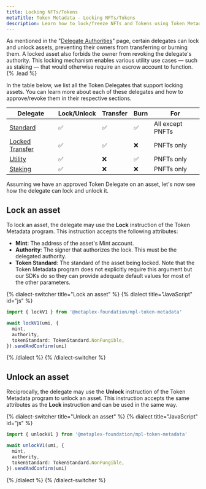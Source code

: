 ```yaml
---
title: Locking NFTs/Tokens
metaTitle: Token Metadata - Locking NFTs/Tokens
description: Learn how to lock/freeze NFTs and Tokens using Token Metadata.
---
```


As mentioned in the "[Delegate Authorities](/token-metadata/delegates#token-delegates)" page, certain delegates can lock and unlock assets, preventing their owners from transferring or burning them. A locked asset also forbids the owner from revoking the delegate's authority. This locking mechanism enables various utility use cases — such as staking — that would otherwise require an escrow account to function. {% .lead %}

In the table below, we list all the Token Delegates that support locking assets. You can learn more about each of these delegates and how to approve/revoke them in their respective sections.

| Delegate                                                                        | Lock/Unlock | Transfer | Burn | For              |
| ------------------------------------------------------------------------------- | ----------- | -------- | ---- | ---------------- |
| [Standard](/token-metadata/delegates#standard-delegate)                         | ✅          | ✅       | ✅   | All except PNFTs |
| [Locked Transfer](/token-metadata/delegates#locked-transfer-delegate-pnft-only) | ✅          | ✅       | ❌   | PNFTs only       |
| [Utility](/token-metadata/delegates#utility-delegate-pnft-only)                 | ✅          | ❌       | ✅   | PNFTs only       |
| [Staking](/token-metadata/delegates#staking-delegate-pnft-only)                 | ✅          | ❌       | ❌   | PNFTs only       |

Assuming we have an approved Token Delegate on an asset, let's now see how the delegate can lock and unlock it.

## Lock an asset

To lock an asset, the delegate may use the **Lock** instruction of the Token Metadata program. This instruction accepts the following attributes:

- **Mint**: The address of the asset's Mint account.
- **Authority**: The signer that authorizes the lock. This must be the delegated authority.
- **Token Standard**: The standard of the asset being locked. Note that the Token Metadata program does not explicitly require this argument but our SDKs do so they can provide adequate default values for most of the other parameters.

{% dialect-switcher title="Lock an asset" %}
{% dialect title="JavaScript" id="js" %}

```ts
import { lockV1 } from '@metaplex-foundation/mpl-token-metadata'

await lockV1(umi, {
  mint,
  authority,
  tokenStandard: TokenStandard.NonFungible,
}).sendAndConfirm(umi)
```

{% /dialect %}
{% /dialect-switcher %}

## Unlock an asset

Reciprocally, the delegate may use the **Unlock** instruction of the Token Metadata program to unlock an asset. This instruction accepts the same attributes as the **Lock** instruction and can be used in the same way.

{% dialect-switcher title="Unlock an asset" %}
{% dialect title="JavaScript" id="js" %}

```ts
import { unlockV1 } from '@metaplex-foundation/mpl-token-metadata'

await unlockV1(umi, {
  mint,
  authority,
  tokenStandard: TokenStandard.NonFungible,
}).sendAndConfirm(umi)
```

{% /dialect %}
{% /dialect-switcher %}
